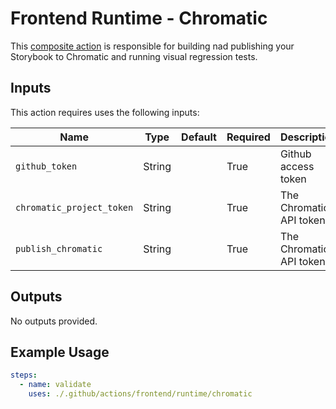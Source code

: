 # Frontend Runtime - Chromatic

This [composite action](./action.yml) is responsible for building nad publishing your Storybook to Chromatic and running visual regression tests.

## Inputs

This action requires uses the following inputs:

| Name                        | Type    | Default                      | Required  | Description                                               |
| --------------------------- | ------- | ---------------------------- | --------- | --------------------------------------------------------- |
| `github_token`              | String  |                              | True      | Github access token
| `chromatic_project_token`   | String  |                              | True      | The Chromatic API token
| `publish_chromatic`   | String  |                              | True      | The Chromatic API token
                                                                           
## Outputs

No outputs provided.                                              

## Example Usage

```yaml
steps:
  - name: validate
    uses: ./.github/actions/frontend/runtime/chromatic
```

